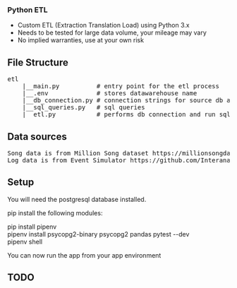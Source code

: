 ### Python ETL

<ul>
    <li>Custom ETL (Extraction Translation Load) using Python 3.x</li>
    <li>Needs to be tested for large data volume, your mileage may vary</li>
    <li>No implied warranties, use at your own risk</i>
</ul>

## File Structure
<pre>
etl
    |__main.py          # entry point for the etl process
    |__.env             # stores datawarehouse name
    |__db_connection.py # connection strings for source db and datawarehouse
    |__sql_queries.py   # sql queries
    |__etl.py           # performs db connection and run sql queries
</pre>

## Data sources
<pre>
Song data is from Million Song dataset https://millionsongdataset.com
Log data is from Event Simulator https://github.com/Interana/eventsim
</pre>

## Setup

You will need the postgresql database installed.

pip install the following modules:

pip install pipenv<br/>
pipenv install psycopg2-binary psycopg2 pandas pytest --dev<br/>
pipenv shell<br/>

You can now run the app from your app environment

## TODO
